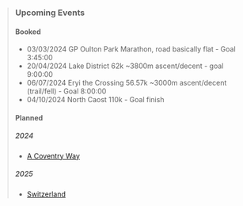 
> ### Upcoming Events
>
> #### Booked
>
> - 03/03/2024 GP Oulton Park Marathon, road basically flat - Goal 3:45:00
> - 20/04/2024 Lake District 62k ~3800m ascent/decent - goal 9:00:00
> - 06/07/2024 Eryi the Crossing 56.57k ~3000m ascent/decent (trail/fell) - Goal 8:00:00
> - 04/10/2024 North Caost 110k - Goal finish
>
> #### Planned
>
> ##### 2024
>
> - [A Coventry Way](https://www.acoventryway.org.uk/challenge/)
>
> ##### 2025
>
> - [Switzerland](https://www.jungfrau-marathon.ch/en/Course.html)
